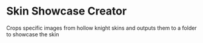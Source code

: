 # Skin Showcase Creator
Crops specific images from hollow knight skins and outputs them to a folder to showcase the skin